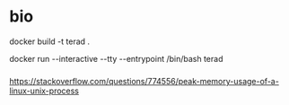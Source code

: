 # bio



docker build -t terad .

docker run --interactive --tty --entrypoint /bin/bash terad


###

https://stackoverflow.com/questions/774556/peak-memory-usage-of-a-linux-unix-process
